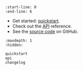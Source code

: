 ```{include} ../README.md
:start-line: 0
:end-line: 6
```

- Get started: [quickstart](quickstart).
- Check out the [API](api) reference.
- See the [source code](https://github.com/laminlabs/readfcs) on GitHub.

```{toctree}
:maxdepth: 1
:hidden:

quickstart
api
changelog
```
